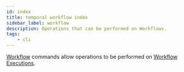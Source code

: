 ```yaml
---
id: index
title: temporal workflow index
sidebar_label: workflow
description: Operations that can be performed on Workflows.
tags:
    - cli
---
```


[Workflow](/concepts/what-is-a-workflow) commands allow operations to be performed on [Workflow Executions](/concepts/what-is-a-workflow-execution).

